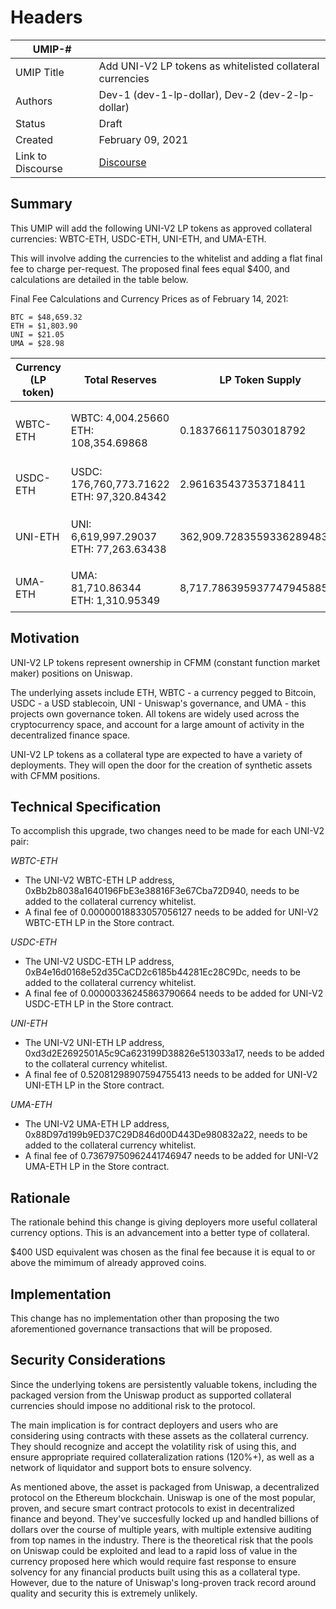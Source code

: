 # Headers
| UMIP-#     |                                                                                                                                          |
|------------|------------------------------------------------------------------------------------------------------------------------------------------|
| UMIP Title | Add UNI-V2 LP tokens as whitelisted collateral currencies              |
| Authors    | Dev-1 (dev-1-lp-dollar), Dev-2 (dev-2-lp-dollar) |
| Status     | Draft                                                                                                                                    |
| Created    | February 09, 2021                                                                                                                        |
| Link to Discourse | [Discourse](https://discourse.umaproject.org/t/add-uni-v2-wbtc-eth-as-a-supported-collateral-currency/149)                        |
 
## Summary
This UMIP will add the following UNI-V2 LP tokens as approved collateral currencies: WBTC-ETH, USDC-ETH, UNI-ETH, and UMA-ETH. 

This will involve adding the currencies to the whitelist and adding a flat final fee to charge per-request. The proposed final fees equal $400, and calculations are detailed in the table below.

Final Fee Calculations and Currency Prices as of February 14, 2021:

```
BTC = $48,659.32  
ETH = $1,803.90  
UNI = $21.05  
UMA = $28.98
```
 
| Currency (LP token) |  Total Reserves | LP Token Supply | LP Token in Dollars | Final Fee in LP token |
| ------------------- | --------------- | --------------- | ------------------- | -------------------- |
| WBTC-ETH | WBTC: 4,004.25660 <br /> ETH: 108,354.69868 | 0.183766117503018792 | ```((4,004.25660 * 48,659.32) + (108,354.69868 * 1,803.90)) / 0.183766117503018792``` = $2,123,924,962.41 | `400 / 2,123,924,962.41` = 0.00000018833057056127
| USDC-ETH | USDC: 176,760,773.71622 <br /> ETH: 97,320.84342 | 2.961635437353718411 | ```((176,760,773.71622 * 1) + (97,320.84342 * 1,803.90)) / 2.961635437353718411``` = $118,960,571.14 | `400 / 118,960,571.14` = 0.00000336245863790664
| UNI-ETH  | UNI: 6,619,997.29037 <br /> ETH: 77,263.63438 | 362,909.728355933628948352 | ```((6,619,997.29037 * 21.05) + (77,263.63438 * 1,803.90)) / 362,909.728355933628948352``` = $768.03 | `400 / 768.03` = 0.52081298907594755413
| UMA-ETH  | UMA: 81,710.86344 <br /> ETH: 1,310.95349 | 8,717.786395937747945885 | ```((81,710.86344 * 28.98) + (1,310.95349 * 1,803.90)) / 8,717.786395937747945885``` = $542.89 | `400 / 542.89` = 0.73679750962441746947



## Motivation
UNI-V2 LP tokens represent ownership in CFMM (constant function market maker) positions on Uniswap. 

The underlying assets include ETH, WBTC - a currency pegged to Bitcoin, USDC - a USD stablecoin, UNI - Uniswap's governance, and UMA - this projects own governance token. All tokens are widely used across the cryptocurrency space, and account for a large amount of activity in the decentralized finance space.
 
UNI-V2 LP tokens as a collateral type are expected to have a variety of deployments. They will open the door for the creation of synthetic assets with CFMM positions.

## Technical Specification
To accomplish this upgrade, two changes need to be made for each UNI-V2 pair:

*WBTC-ETH*
- The UNI-V2 WBTC-ETH LP address, 0xBb2b8038a1640196FbE3e38816F3e67Cba72D940, needs to be added to the collateral currency whitelist.
- A final fee of 0.00000018833057056127 needs to be added for UNI-V2 WBTC-ETH LP in the Store contract.

*USDC-ETH*
- The UNI-V2 USDC-ETH LP address, 0xB4e16d0168e52d35CaCD2c6185b44281Ec28C9Dc, needs to be added to the collateral currency whitelist.
- A final fee of 0.00000336245863790664 needs to be added for UNI-V2 USDC-ETH LP in the Store contract.

*UNI-ETH*
- The UNI-V2 UNI-ETH LP address, 0xd3d2E2692501A5c9Ca623199D38826e513033a17, needs to be added to the collateral currency whitelist.
- A final fee of 0.52081298907594755413 needs to be added for UNI-V2 UNI-ETH LP in the Store contract.

*UMA-ETH*
- The UNI-V2 UMA-ETH LP address, 0x88D97d199b9ED37C29D846d00D443De980832a22, needs to be added to the collateral currency whitelist.
- A final fee of 0.73679750962441746947 needs to be added for UNI-V2 UMA-ETH LP in the Store contract.


## Rationale
The rationale behind this change is giving deployers more useful collateral currency options. This is an advancement into a better type of collateral.

$400 USD equivalent was chosen as the final fee because it is equal to or above the mimimum of already approved coins.

## Implementation

This change has no implementation other than proposing the two aforementioned governance transactions that will be proposed.

## Security Considerations
Since the underlying tokens are persistently valuable tokens, including the packaged version from the Uniswap product as supported collateral currencies should impose no additional risk to the protocol.

The main implication is for contract deployers and users who are considering using contracts with these assets as the collateral currency. They should recognize and accept the volatility risk of using this, and ensure appropriate required collateralization rations (120%+), as well as a network of liquidator and support bots to ensure solvency.

As mentioned above, the asset is packaged from Uniswap, a decentralized protocol on the Ethereum blockchain. Uniswap is one of the most popular, proven, and secure smart contract protocols to exist in decentralized finance and beyond. They've succesfully locked up and handled billions of dollars over the course of multiple years, with multiple extensive auditing from top names in the industry. There is the theoretical risk that the pools on Uniswap could be exploited and lead to a rapid loss of value in the currency proposed here which would require fast response to ensure solvency for any financial products built using this as a collateral type. However, due to the nature of Uniswap's long-proven track record around quality and security this is extremely unlikely. 
